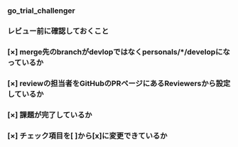 ### go_trial_challenger

### レビュー前に確認しておくこと
### [×] merge先のbranchがdevlopではなくpersonals/*/developになっているか
### [×] reviewの担当者をGitHubのPRページにあるReviewersから設定しているか
### [×] 課題が完了しているか
### [×] チェック項目を[ ]から[x]に変更できているか
